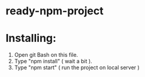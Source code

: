 # ready-npm-project

# Installing:

1) Open git Bash on this file.
2) Type "npm install" ( wait a bit ).
3) Type "npm start" ( run the project on local server )
